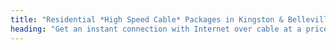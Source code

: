 ```yaml
---
title: "Residential *High Speed Cable* Packages in Kingston & Belleville, Ontario"
heading: "Get an instant connection with Internet over cable at a price that suits your needs."
---
```

